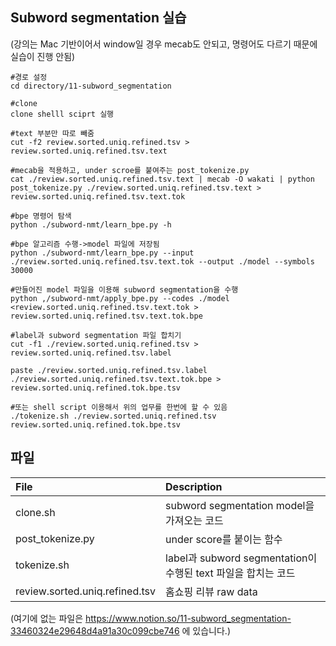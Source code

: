 ## Subword segmentation 실습

(강의는 Mac 기반이어서 window일 경우 mecab도 안되고, 명령어도 다르기 때문에 실습이 진행 안됨)

```
#경로 설정
cd directory/11-subword_segmentation

#clone
clone shelll sciprt 실행

#text 부분만 따로 빼줌
cut -f2 review.sorted.uniq.refined.tsv > review.sorted.uniq.refined.tsv.text

#mecab을 적용하고, under scroe를 붙여주는 post_tokenize.py
cat ./review.sorted.uniq.refined.tsv.text | mecab -O wakati | python post_tokenize.py ./review.sorted.uniq.refined.tsv.text > review.sorted.uniq.refined.tsv.text.tok

#bpe 명령어 탐색
python ./subword-nmt/learn_bpe.py -h

#bpe 알고리즘 수행->model 파일에 저장됨
python ./subword-nmt/learn_bpe.py --input ./review.sorted.uniq.refined.tsv.text.tok --output ./model --symbols 30000

#만들어진 model 파일을 이용해 subword segmentation을 수행
python ,/subword-nmt/apply_bpe.py --codes ./model <review.sorted.uniq.refined.tsv.text.tok > review.sorted.uniq.refined.tsv.text.tok.bpe

#label과 subword segmentation 파일 합치기
cut -f1 ./review.sorted.uniq.refined.tsv > review.sorted.uniq.refined.tsv.label

paste ./review.sorted.uniq.refined.tsv.label ./review.sorted.uniq.refined.tsv.text.tok.bpe > review.sorted.uniq.refined.tok.bpe.tsv

#또는 shell script 이용해서 위의 업무를 한번에 할 수 있음
./tokenize.sh ./review.sorted.uniq.refined.tsv review.sorted.uniq.refined.tok.bpe.tsv
```

## 파일
|File |Description |
|:-- |:-- |
|clone.sh|subword segmentation model을 가져오는 코드 |
|post_tokenize.py|under score를 붙이는 함수 |
|tokenize.sh|label과 subword segmentation이 수행된 text 파일을 합치는 코드 |
|review.sorted.uniq.refined.tsv| 홈쇼핑 리뷰 raw data|

(여기에 없는 파일은 https://www.notion.so/11-subword_segmentation-33460324e29648d4a91a30c099cbe746 에 있습니다.)

